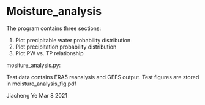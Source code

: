 # Moisture_analysis
The program contains three sections:
1. Plot precipitable water probability distribution
2. Plot precipitation probability distribution
3. Plot PW vs. TP relationship

mositure_analysis.py:  

Test data contains ERA5 reanalysis and GEFS output. 
Test figures are stored in moisture_analysis_fig.pdf

Jiacheng Ye Mar 8 2021
